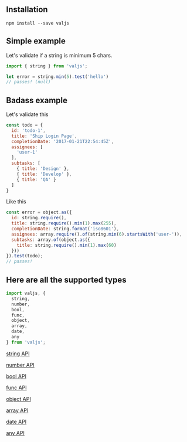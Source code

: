 ## Installation
```
npm install --save valjs
```

## Simple example
Let's validate if a string is minimum 5 chars.
```javascript
import { string } from 'valjs';

let error = string.min(5).test('hello')
// passes! (null)
```

## Badass example
Let's validate this
```javascript
const todo = {
  id: 'todo-1',
  title: 'Ship Login Page',
  completionDate: '2017-01-21T22:54:45Z',
  assignees: [
    'user-1'
  ],
  subtasks: [
    { title: 'Design' },
    { title: 'Develop' },
    { title: 'QA' }
  ]
}
```
Like this
```javascript
const error = object.as({
  id: string.require(),
  title: string.require().min(1).max(255),
  completionDate: string.format('iso8601'),
  assignees: array.require().of(string.min(6).startsWith('user-')),
  subtasks: array.of(object.as({
    title: string.require().min(1).max(60)
  }))
}).test(todo);
// passes!
```

## Here are all the supported types
```javascript
import valjs, {
  string,
  number,
  bool,
  func,
  object,
  array,
  date,
  any
} from 'valjs';
```
[string API](https://github.com/swipesapp/valjs/blob/master/docs/string.md)

[number API](https://github.com/swipesapp/valjs/blob/master/docs/number.md)

[bool API](https://github.com/swipesapp/valjs/blob/master/docs/bool.md)

[func API](https://github.com/swipesapp/valjs/blob/master/docs/func.md)

[object API](https://github.com/swipesapp/valjs/blob/master/docs/object.md)

[array API](https://github.com/swipesapp/valjs/blob/master/docs/array.md)

[date API](https://github.com/swipesapp/valjs/blob/master/docs/date.md)

[any API](https://github.com/swipesapp/valjs/blob/master/docs/any.md)
